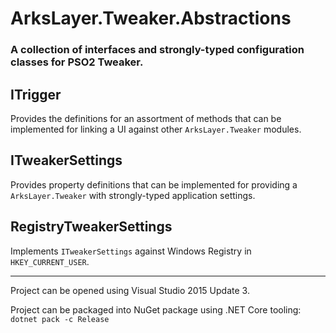 ﻿# ArksLayer.Tweaker.Abstractions
### A collection of interfaces and strongly-typed configuration classes for PSO2 Tweaker.

## ITrigger

Provides the definitions for an assortment of methods that can be implemented for linking a UI against other `ArksLayer.Tweaker` modules.

## ITweakerSettings

Provides property definitions that can be implemented for providing a `ArksLayer.Tweaker` with strongly-typed application settings.

## RegistryTweakerSettings

Implements `ITweakerSettings` against Windows Registry in `HKEY_CURRENT_USER`.

---

Project can be opened using Visual Studio 2015 Update 3.

Project can be packaged into NuGet package using .NET Core tooling: `dotnet pack -c Release`